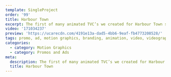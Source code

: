 ```yaml
---
template: SingleProject
order: '99'
title: Harbour Town
excerpt: The first of many animated TVC’s we created for Harbour Town shopping centre.
video: '171034237'
preview: 'https://ucarecdn.com/4191e13a-dad5-4bb6-9eaf-fb4773208528/'
tags: promo, ad, motion graphics, branding, animation, video, videography
categories:
  - category: Motion Graphics
  - category: Promos and Ads
meta:
  description: The first of many animated TVC’s we created for Harbour Town shopping centre.
  title: Harbour Town
---
```

